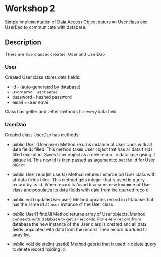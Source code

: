 # Workshop 2
Simple implementation of Data Access Object paters on User class and UserDao to communicate with database.

## Description
There are two classes created: User and UserDao

### User
Created User class stores data fields:
* id - (auto-generated by database)
* username - user name
* password - hashed password
* email = user email

Class has getter and setter methods for every data field.

### UserDao
Created class UserDao has methods:
* public User (User user)
  Method returns instance of User class with all data fields filled.
  This method takes User object that has all data fields filled except id.
  Saves User object as a new record in database giving it unique id.
  This new id is then passed as argument to set the id for User object

* public User read(int userId)
  Method returns instance od User class with all data fields filled.
  This method gets integer that is used to query record by its id.
  When record is found it creates new instance of User class and populates its data fields
  with data from the queried record.

* public void update(User user)
  Method updates record in database that has the same id as `user` instance of the User class.

* public User[] findAll
  Method returns array of User objects.
  Method connects with database to get all records.
  For every record from database the new instance of the User class is created and all data fields
  populated with data from the record. Then record is added to array list.

* public void delete(int userId)
  Method gets id that is used in delete query to delete record holding id. 